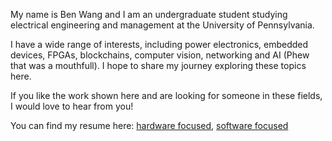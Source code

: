My name is Ben Wang and I am an undergraduate student studying electrical engineering and management at the University of Pennsylvania.


I have a wide range of interests, including power electronics, embedded devices, FPGAs, blockchains, computer vision, networking and AI (Phew that was a mouthfull). I hope to share my journey exploring these topics here.


If you like the work shown here and are looking for someone in these fields, I would love to hear from you!

You can find my resume here: [hardware focused](/resume_hw.pdf), [software focused](/resume_sw.pdf)